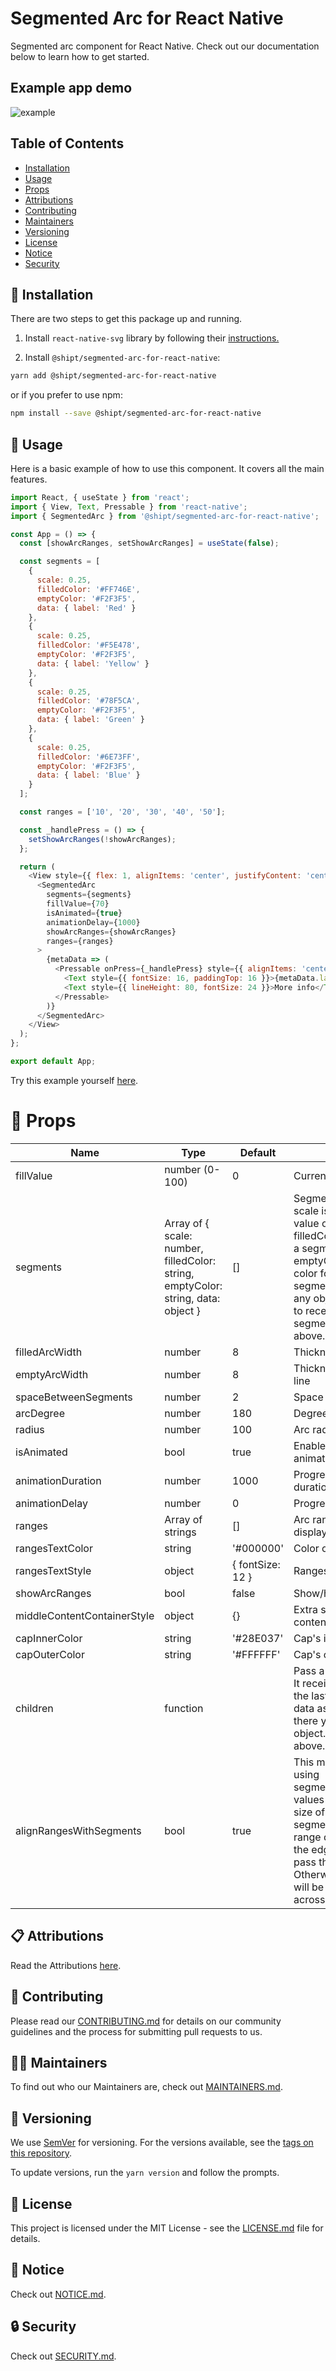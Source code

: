 # Segmented Arc for React Native

Segmented arc component for React Native. Check out our documentation below to learn how to get started.

## Example app demo

![example](example.gif)

## Table of Contents

- [Installation](#-installation)
- [Usage](#-usage)
- [Props](#-props)
- [Attributions](#-attributions)
- [Contributing](#-contributing)
- [Maintainers](#-maintainers)
- [Versioning](#-versioning)
- [License](#-license)
- [Notice](#-notice)
- [Security](#-security)

## 🚀 Installation

There are two steps to get this package up and running.

1. Install `react-native-svg` library by following their [instructions.](https://github.com/react-native-svg/react-native-svg)

2. Install `@shipt/segmented-arc-for-react-native`:

```bash
yarn add @shipt/segmented-arc-for-react-native
```

or if you prefer to use npm:

```bash
npm install --save @shipt/segmented-arc-for-react-native
```

## 🎉 Usage

Here is a basic example of how to use this component. It covers all the main features.

```js
import React, { useState } from 'react';
import { View, Text, Pressable } from 'react-native';
import { SegmentedArc } from '@shipt/segmented-arc-for-react-native';

const App = () => {
  const [showArcRanges, setShowArcRanges] = useState(false);

  const segments = [
    {
      scale: 0.25,
      filledColor: '#FF746E',
      emptyColor: '#F2F3F5',
      data: { label: 'Red' }
    },
    {
      scale: 0.25,
      filledColor: '#F5E478',
      emptyColor: '#F2F3F5',
      data: { label: 'Yellow' }
    },
    {
      scale: 0.25,
      filledColor: '#78F5CA',
      emptyColor: '#F2F3F5',
      data: { label: 'Green' }
    },
    {
      scale: 0.25,
      filledColor: '#6E73FF',
      emptyColor: '#F2F3F5',
      data: { label: 'Blue' }
    }
  ];

  const ranges = ['10', '20', '30', '40', '50'];

  const _handlePress = () => {
    setShowArcRanges(!showArcRanges);
  };

  return (
    <View style={{ flex: 1, alignItems: 'center', justifyContent: 'center' }}>
      <SegmentedArc
        segments={segments}
        fillValue={70}
        isAnimated={true}
        animationDelay={1000}
        showArcRanges={showArcRanges}
        ranges={ranges}
      >
        {metaData => (
          <Pressable onPress={_handlePress} style={{ alignItems: 'center' }}>
            <Text style={{ fontSize: 16, paddingTop: 16 }}>{metaData.lastFilledSegment.data.label}</Text>
            <Text style={{ lineHeight: 80, fontSize: 24 }}>More info</Text>
          </Pressable>
        )}
      </SegmentedArc>
    </View>
  );
};

export default App;
```

Try this example yourself [here](./example).

# 📖 Props

| Name                        | Type                                                                              | Default          | Description                                                                                                                                                                                                                                                                          |
| --------------------------- | --------------------------------------------------------------------------------- | ---------------- | ------------------------------------------------------------------------------------------------------------------------------------------------------------------------------------------------------------------------------------------------------------------------------------ |
| fillValue                   | number (0-100)                                                                    | 0                | Current progress value                                                                                                                                                                                                                                                               |
| segments                    | Array of { scale: number, filledColor: string, emptyColor: string, data: object } | []               | Segments of the arc. Here, scale is a percentage value out of 100%, filledColor for filled part of a segment, and emptyColor is background color for an empty segment, data could be any object that you'd want to receive back for a segment. See example above.                    |
| filledArcWidth              | number                                                                            | 8                | Thickness of progress line                                                                                                                                                                                                                                                           |
| emptyArcWidth               | number                                                                            | 8                | Thickness of background line                                                                                                                                                                                                                                                         |
| spaceBetweenSegments        | number                                                                            | 2                | Space between segments                                                                                                                                                                                                                                                               |
| arcDegree                   | number                                                                            | 180              | Degree of arc                                                                                                                                                                                                                                                                        |
| radius                      | number                                                                            | 100              | Arc radius                                                                                                                                                                                                                                                                           |
| isAnimated                  | bool                                                                              | true             | Enable/disable progress animation                                                                                                                                                                                                                                                    |
| animationDuration           | number                                                                            | 1000             | Progress animation duration                                                                                                                                                                                                                                                          |
| animationDelay              | number                                                                            | 0                | Progress animation delay                                                                                                                                                                                                                                                             |
| ranges                      | Array of strings                                                                  | []               | Arc ranges (segments) display values                                                                                                                                                                                                                                                 |
| rangesTextColor             | string                                                                            | '#000000'        | Color of ranges text                                                                                                                                                                                                                                                                 |
| rangesTextStyle             | object                                                                            | { fontSize: 12 } | Ranges text styling                                                                                                                                                                                                                                                                  |
| showArcRanges               | bool                                                                              | false            | Show/hide arc ranges                                                                                                                                                                                                                                                                 |
| middleContentContainerStyle | object                                                                            | {}               | Extra styling for the middle content container                                                                                                                                                                                                                                       |
| capInnerColor               | string                                                                            | '#28E037'        | Cap's inner color                                                                                                                                                                                                                                                                    |
| capOuterColor               | string                                                                            | '#FFFFFF'        | Cap's outer color                                                                                                                                                                                                                                                                    |
| children                    | function                                                                          |                  | Pass a function as a child. It receives metaData with the last filled segment's data as an argument. From there you can extract data object. See example above.                                                                                                                      |
| alignRangesWithSegments     | bool                                                                              | true             | This might be useful when using segment[].arcDegreeScale values to customize the size of individual segments. If you'd like the range display to align with the edge of each segment, pass this prop as `true`. Otherwise, range displays will be distributed evenly across the arc. |

## 📋 Attributions

Read the Attributions [here](ATTRIBUTIONS.md).

## 👏 Contributing

Please read our [CONTRIBUTING.md](./CONTRIBUTING.md) for details on our community guidelines and the process for submitting pull requests to us.

## 🧑‍💻 Maintainers

To find out who our Maintainers are, check out [MAINTAINERS.md](MAINTAINERS.md).

## 🚅 Versioning

We use [SemVer](http://semver.org/) for versioning. For the versions available, see the [tags on this repository](https://github.com/shipt/react-native-segmented-arc/tags).

To update versions, run the `yarn version` and follow the prompts.

## 📄 License

This project is licensed under the MIT License - see the [LICENSE.md](LICENSE.md) file for details.

## 📜 Notice

Check out [NOTICE.md](NOTICE.md).

## 🔒 Security

Check out [SECURITY.md](SECURITY.md).
